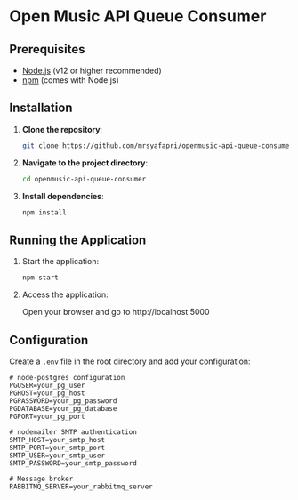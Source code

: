 # Open Music API Queue Consumer

## Prerequisites

- [Node.js](https://nodejs.org/) (v12 or higher recommended)
- [npm](https://www.npmjs.com/) (comes with Node.js)

## Installation

1. **Clone the repository**:

   ```bash
   git clone https://github.com/mrsyafapri/openmusic-api-queue-consumer.git
   ```

2. **Navigate to the project directory**:

   ```bash
   cd openmusic-api-queue-consumer
   ```

3. **Install dependencies**:
   ```bash
   npm install
   ```

## Running the Application

1. Start the application:
   ```bash
   npm start
   ```
2. Access the application:

   Open your browser and go to http://localhost:5000

## Configuration

Create a `.env` file in the root directory and add your configuration:

```env
# node-postgres configuration
PGUSER=your_pg_user
PGHOST=your_pg_host
PGPASSWORD=your_pg_password
PGDATABASE=your_pg_database
PGPORT=your_pg_port

# nodemailer SMTP authentication
SMTP_HOST=your_smtp_host
SMTP_PORT=your_smtp_port
SMTP_USER=your_smtp_user
SMTP_PASSWORD=your_smtp_password

# Message broker
RABBITMQ_SERVER=your_rabbitmq_server
```
